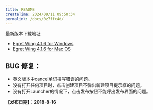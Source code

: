 ```yaml
---
title: README
createTime: 2024/09/11 09:50:34
permalink: /docs/0z7ffc4d/
---
```


最新版本下载地址

- [Egret Wing 4.1.6 for Windows](http://tool.egret-labs.org/EgretWing/electron/EgretWing-v4.1.6.exe?d=0707)
- [Egret Wing 4.1.6 for Mac OS](http://tool.egret-labs.org/EgretWing/electron/EgretWing-v4.1.6.dmg?d=0707)


## BUG 修复：
- 英文版本中cancel单词拼写错误的问题。
- 没有打开任何项目时，点击创建项目不弹出新建项目提示框的问题。
- 没有打开Launcher的情况下，点击发布按钮不能呼出发布界面的问题。

**【发布日期】：2018-8-16**
